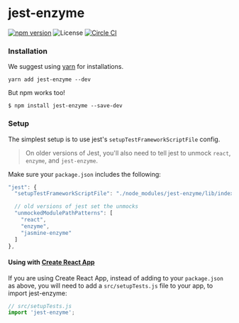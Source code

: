 # jest-enzyme

[![npm version](https://img.shields.io/npm/v/jest-enzyme.svg)](https://www.npmjs.com/package/jest-enzyme)
![License](https://img.shields.io/npm/l/chai-enzyme.svg)
[![Circle CI](https://circleci.com/gh/blainekasten/enzyme-matchers/tree/master.svg?style=svg)](https://circleci.com/gh/blainekasten/enzyme-matchers/tree/master)

### Installation

We suggest using [yarn](https://github.com/yarnpkg/yarn) for installations.

```
yarn add jest-enzyme --dev
```

But npm works too!

```
$ npm install jest-enzyme --save-dev
```

### Setup

The simplest setup is to use jest's `setupTestFrameworkScriptFile` config.

> On older versions of Jest,
> you'll also need to tell jest to unmock `react`, `enzyme`, and `jest-enzyme`.

Make sure your `package.json` includes the following:

```js
"jest": {
  "setupTestFrameworkScriptFile": "./node_modules/jest-enzyme/lib/index.js",

  // old versions of jest set the unmocks
  "unmockedModulePathPatterns": [
    "react",
    "enzyme",
    "jasmine-enzyme"
  ]
},
```

#### Using with [Create React App](https://github.com/facebookincubator/create-react-app)

If you are using Create React App, instead of adding to your `package.json` as above, you will need to add a `src/setupTests.js` file to your app, to import jest-enzyme:

 ``` js
 // src/setupTests.js
 import 'jest-enzyme';
 ```
